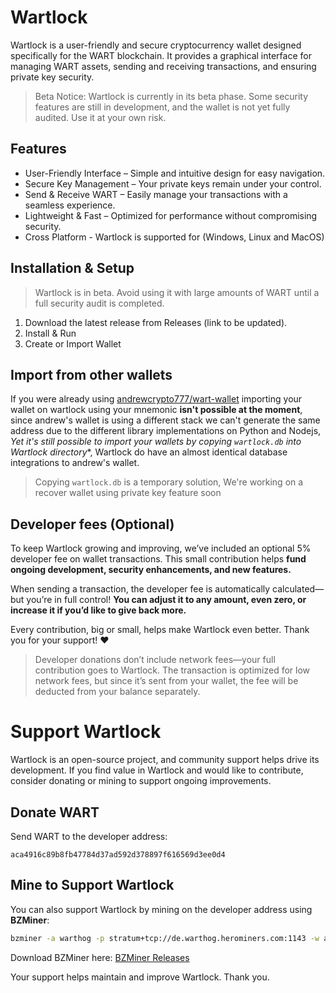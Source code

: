 # Wartlock
Wartlock is a user-friendly and secure cryptocurrency wallet designed specifically for the WART blockchain. It provides a graphical interface for managing WART assets, sending and receiving transactions, and ensuring private key security.

> Beta Notice: Wartlock is currently in its beta phase. Some security features are still in development, and the wallet is not yet fully audited. Use it at your own risk.

## Features
- User-Friendly Interface – Simple and intuitive design for easy navigation.
- Secure Key Management – Your private keys remain under your control.
- Send & Receive WART – Easily manage your transactions with a seamless experience.
- Lightweight & Fast – Optimized for performance without compromising security.
- Cross Platform - Wartlock is supported for (Windows, Linux and MacOS)

## Installation & Setup
> Wartlock is in beta. Avoid using it with large amounts of WART until a full security audit is completed.
1. Download the latest release from Releases (link to be updated).
2. Install & Run
3. Create or Import Wallet

## Import from other wallets
If you were already using [andrewcrypto777/wart-wallet](https://github.com/andrewcrypto777/wart-wallet) importing your wallet on wartlock using your mnemonic **isn't possible at the moment**, since andrew's wallet is using a different stack we can't generate the same address due to the different library implementations on Python and Nodejs, *Yet it's still possible to import your wallets by copying `wartlock.db` into Wartlock directory**, Wartlock do have an almost identical database integrations to andrew's wallet.
> Copying `wartlock.db` is a temporary solution, We're working on a recover wallet using private key feature soon


## Developer fees (Optional)
To keep Wartlock growing and improving, we’ve included an optional 5% developer fee on wallet transactions. This small contribution helps **fund ongoing development, security enhancements, and new features.**

When sending a transaction, the developer fee is automatically calculated—but you’re in full control! **You can adjust it to any amount, even zero, or increase it if you’d like to give back more.**

Every contribution, big or small, helps make Wartlock even better. Thank you for your support! ❤️
> Developer donations don’t include network fees—your full contribution goes to Wartlock. The transaction is optimized for low network fees, but since it’s sent from your wallet, the fee will be deducted from your balance separately.

# Support Wartlock  

Wartlock is an open-source project, and community support helps drive its development. If you find value in Wartlock and would like to contribute, consider donating or mining to support ongoing improvements.  

## Donate WART  
Send WART to the developer address:  
```
aca4916c89b8fb47784d37ad592d378897f616569d3ee0d4
```

## Mine to Support Wartlock  
You can also support Wartlock by mining on the developer address using **BZMiner**:  
```bash
bzminer -a warthog -p stratum+tcp://de.warthog.herominers.com:1143 -w aca4916c89b8fb47784d37ad592d378897f616569d3ee0d4.donation --nc 1
```  
Download BZMiner here: [BZMiner Releases](https://github.com/bzminer/bzminer/releases)  

Your support helps maintain and improve Wartlock. Thank you.
